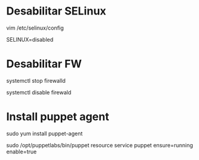 # Desabilitar SELinux
vim /etc/selinux/config

SELINUX=disabled

# Desabilitar FW
systemctl stop firewalld

systemctl disable firewald

# Install puppet agent
sudo yum install puppet-agent

sudo /opt/puppetlabs/bin/puppet resource service puppet ensure=running enable=true

